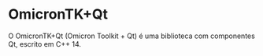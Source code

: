 # OmicronTK+Qt
O OmicronTK+Qt (Omicron Toolkit + Qt) é uma biblioteca com componentes Qt, escrito em C++ 14.
